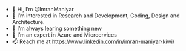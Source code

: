 - 👋 Hi, I’m @ImranManiyar
- 👀 I’m interested in Research and Development, Coding, Design and Architecture.
- 🌱 I’m always learing something new
- 💞️ I’m an expert in Azure and Microervices
- 📫 Reach me at https://www.linkedin.com/in/imran-maniyar-kiwi/

<!---
ImranManiyar/ImranManiyar is a ✨ special ✨ repository because its `README.md` (this file) appears on your GitHub profile.
You can click the Preview link to take a look at your changes.
--->
